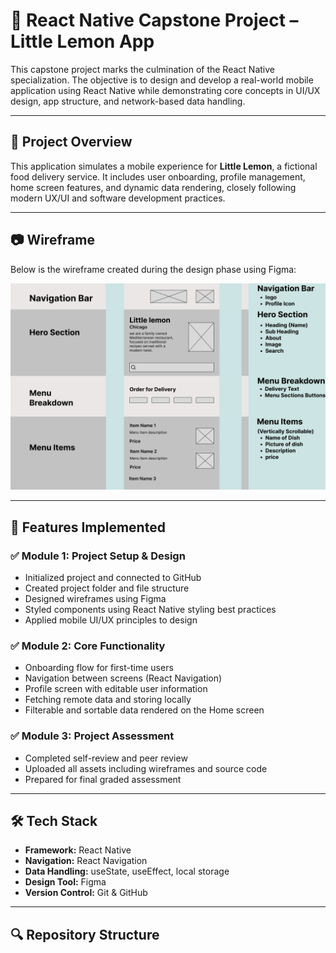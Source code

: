 # 📱 React Native Capstone Project – Little Lemon App

This capstone project marks the culmination of the React Native specialization. The objective is to design and develop a real-world mobile application using React Native while demonstrating core concepts in UI/UX design, app structure, and network-based data handling.

---

## 🚀 Project Overview

This application simulates a mobile experience for **Little Lemon**, a fictional food delivery service. It includes user onboarding, profile management, home screen features, and dynamic data rendering, closely following modern UX/UI and software development practices.

---

## 📷 Wireframe

Below is the wireframe created during the design phase using Figma:

![Wireframe](assets/wireframe.png) 

---

## 🧩 Features Implemented

### ✅ Module 1: Project Setup & Design
- Initialized project and connected to GitHub
- Created project folder and file structure
- Designed wireframes using Figma
- Styled components using React Native styling best practices
- Applied mobile UI/UX principles to design

### ✅ Module 2: Core Functionality
- Onboarding flow for first-time users
- Navigation between screens (React Navigation)
- Profile screen with editable user information
- Fetching remote data and storing locally
- Filterable and sortable data rendered on the Home screen

### ✅ Module 3: Project Assessment
- Completed self-review and peer review
- Uploaded all assets including wireframes and source code
- Prepared for final graded assessment

---

## 🛠️ Tech Stack

- **Framework:** React Native
- **Navigation:** React Navigation
- **Data Handling:** useState, useEffect, local storage
- **Design Tool:** Figma
- **Version Control:** Git & GitHub

---

## 🔍 Repository Structure
